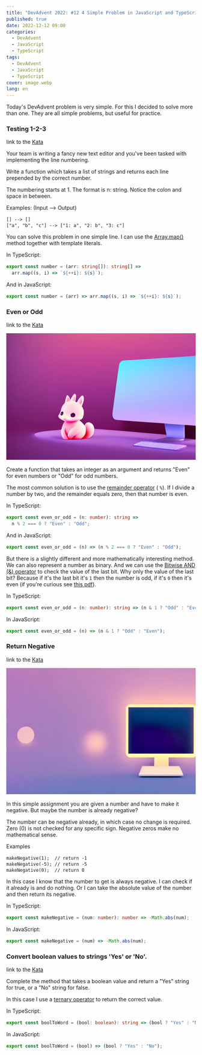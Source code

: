 ```yaml
---
title: "DevAdvent 2022: #12 4 Simple Problem in JavaScript and TypeScript"
published: true
date: 2022-12-12 09:00
categories:
  - DevAdvent
  - JavaScript
  - TypeScript
tags:
  - DevAdvent
  - JavaScript
  - TypeScript
cover: image.webp
lang: en
---
```


Today's DevAdvent problem is very simple. For this I decided to solve more than one. They are all simple problems, but useful for practice.

### Testing 1-2-3

link to the [Kata](https://www.codewars.com/kata/54bf85e3d5b56c7a05000cf9)

Your team is writing a fancy new text editor and you've been tasked with implementing the line numbering.

Write a function which takes a list of strings and returns each line prepended by the correct number.

The numbering starts at 1. The format is n: string. Notice the colon and space in between.

Examples: (Input --> Output)

```
[] --> []
["a", "b", "c"] --> ["1: a", "2: b", "3: c"]
```

You can solve this problem in one simple line. I can use the [Array.map()](https://developer.mozilla.org/en-US/docs/Web/JavaScript/Reference/Template_literals) method together with template literals.

In TypeScript:

```ts
export const number = (arr: string[]): string[] =>
  arr.map((s, i) => `${++i}: ${s}`);
```

And in JavaScript:

```js
export const number = (arr) => arr.map((s, i) => `${++i}: ${s}`);
```

### Even or Odd

link to the [Kata](https://www.codewars.com/kata/53da3dbb4a5168369a0000fe)

![Immagine](./image-2.webp)

Create a function that takes an integer as an argument and returns "Even" for even numbers or "Odd" for odd numbers.

The most common solution is to use the [remainder operator](https://developer.mozilla.org/en-US/docs/Web/JavaScript/Reference/Operators/Remainder) ( `%`). If I divide a number by two, and the remainder equals zero, then that number is even.

In TypeScript:

```ts
export const even_or_odd = (n: number): string =>
  n % 2 === 0 ? "Even" : "Odd";
```

And in JavaScript:

```js
export const even_or_odd = (n) => (n % 2 === 0 ? "Even" : "Odd");
```

But there is a slightly different and more mathematically interesting method. We can also represent a number as binary. And we can use the [Bitwise AND (&) operator](https://developer.mozilla.org/en-US/docs/Web/JavaScript/Reference/Operators/Bitwise_AND) to check the value of the last bit. Why only the value of the last bit? Because if it's the last bit it's `1` then the number is odd, if it's `0` then it's even (if you're curious see [this pdf](http://homepages.math.uic.edu/~scole3/mcs260_fall2011/binary.pdf)).

In TypeScript:

```ts
export const even_or_odd = (n: number): string => (n & 1 ? "Odd" : "Even");
```

In JavaScript:

```js
export const even_or_odd = (n) => (n & 1 ? "Odd" : "Even");
```

### Return Negative

link to the [Kata](https://www.codewars.com/kata/55685cd7ad70877c23000102)

![Immagine](./image-3.webp)

In this simple assignment you are given a number and have to make it negative. But maybe the number is already negative?

The number can be negative already, in which case no change is required. Zero (0) is not checked for any specific sign. Negative zeros make no mathematical sense.

Examples

```
makeNegative(1);  // return -1
makeNegative(-5); // return -5
makeNegative(0);  // return 0
```

In this case I know that the number to get is always negative. I can check if it already is and do nothing. Or I can take the absolute value of the number and then return its negative.

In TypeScript:

```ts
export const makeNegative = (num: number): number => -Math.abs(num);
```

In JavaScript:

```js
export const makeNegative = (num) => -Math.abs(num);
```

### Convert boolean values to strings 'Yes' or 'No'.

link to the [Kata](https://www.codewars.com/kata/53369039d7ab3ac506000467)

Complete the method that takes a boolean value and return a "Yes" string for true, or a "No" string for false.

In this case I use a [ternary operator](https://developer.mozilla.org/en-US/docs/Web/JavaScript/Reference/Operators/Conditional_Operator) to return the correct value.

In TypeScript:

```ts
export const boolToWord = (bool: boolean): string => (bool ? "Yes" : "No");
```

In JavaScript:

```js
export const boolToWord = (bool) => (bool ? "Yes" : "No");
```
